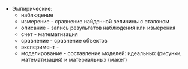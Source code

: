 - Эмпирические:
    - наблюдение
    - измерение - сравнение найденной величины с эталоном
    - описание - запись результатов наблюдения или измерения
    - счет - математизация
    - сравнение - сравнение объектов
    - эксперимент - 
    - моделирование - составление моделей: идеальных (рисунки, математизация) и материальных (макет)